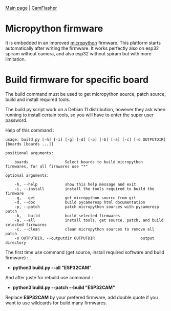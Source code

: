 [Main page](/README.md) | [CamFlasher](/doc/CAMFLASHER.md)

# Micropython firmware

It is embedded in an improved [micropython](http://micropython.org) firmware. This platform starts automatically after writing the firmware. It works perfectly also on esp32 spiram without camera, and also esp32 without spiram but with more limitation.

# Build firmware for specific board

The build command must be used to get micropython source, patch source, build and install required tools.

The build.py script work on a Debian 11 distribution, however they ask when running to install certain tools, so you will have to enter the super user password.

Help of this command :

	usage: build.py [-h] [-i] [-g] [-d] [-p] [-b] [-a] [-c] [-o OUTPUTDIR] [boards [boards ...]]

	positional arguments:

		boards                Select boards to build micropython firmwares, for all firmwares use "*"

	optional arguments:

		-h, --help            show this help message and exit
		-i, --install         install the tools required to build the firmware
		-g, --get             get micropython source from git
		-d, --doc             build pycameresp html documentation
		-p, --patch           patch micropython sources with pycameresp patch
		-b, --build           build selected firmwares
		-a, --all             install tools, get source, patch, and build selected firmwares
		-c, --clean           clean micropython sources to remove all patch
		-o OUTPUTDIR, --outputdir OUTPUTDIR                    output directory


The first time use command (get source, install required software and build firmware) : 
- **python3 build.py --all "ESP32CAM"** 

And after juste for rebuild use command :
- **python3 build.py --patch --build "ESP32CAM"**

Replace **ESP32CAM** by your prefered firmware, add double quote if you want to use wildcards for build many firmwares.